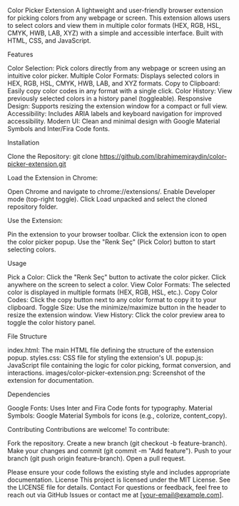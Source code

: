 Color Picker Extension
A lightweight and user-friendly browser extension for picking colors from any webpage or screen. This extension allows users to select colors and view them in multiple color formats (HEX, RGB, HSL, CMYK, HWB, LAB, XYZ) with a simple and accessible interface. Built with HTML, CSS, and JavaScript.

Features

Color Selection: Pick colors directly from any webpage or screen using an intuitive color picker.
Multiple Color Formats: Displays selected colors in HEX, RGB, HSL, CMYK, HWB, LAB, and XYZ formats.
Copy to Clipboard: Easily copy color codes in any format with a single click.
Color History: View previously selected colors in a history panel (toggleable).
Responsive Design: Supports resizing the extension window for a compact or full view.
Accessibility: Includes ARIA labels and keyboard navigation for improved accessibility.
Modern UI: Clean and minimal design with Google Material Symbols and Inter/Fira Code fonts.

Installation

Clone the Repository:
git clone https://github.com/ibrahimemiraydin/color-picker-extension.git


Load the Extension in Chrome:

Open Chrome and navigate to chrome://extensions/.
Enable Developer mode (top-right toggle).
Click Load unpacked and select the cloned repository folder.


Use the Extension:

Pin the extension to your browser toolbar.
Click the extension icon to open the color picker popup.
Use the "Renk Seç" (Pick Color) button to start selecting colors.



Usage

Pick a Color: Click the "Renk Seç" button to activate the color picker. Click anywhere on the screen to select a color.
View Color Formats: The selected color is displayed in multiple formats (HEX, RGB, HSL, etc.).
Copy Color Codes: Click the copy button next to any color format to copy it to your clipboard.
Toggle Size: Use the minimize/maximize button in the header to resize the extension window.
View History: Click the color preview area to toggle the color history panel.

File Structure

index.html: The main HTML file defining the structure of the extension popup.
styles.css: CSS file for styling the extension's UI.
popup.js: JavaScript file containing the logic for color picking, format conversion, and interactions.
images/color-picker-extension.png: Screenshot of the extension for documentation.

Dependencies

Google Fonts: Uses Inter and Fira Code fonts for typography.
Material Symbols: Google Material Symbols for icons (e.g., colorize, content_copy).

Contributing
Contributions are welcome! To contribute:

Fork the repository.
Create a new branch (git checkout -b feature-branch).
Make your changes and commit (git commit -m "Add feature").
Push to your branch (git push origin feature-branch).
Open a pull request.

Please ensure your code follows the existing style and includes appropriate documentation.
License
This project is licensed under the MIT License. See the LICENSE file for details.
Contact
For questions or feedback, feel free to reach out via GitHub Issues or contact me at [your-email@example.com].